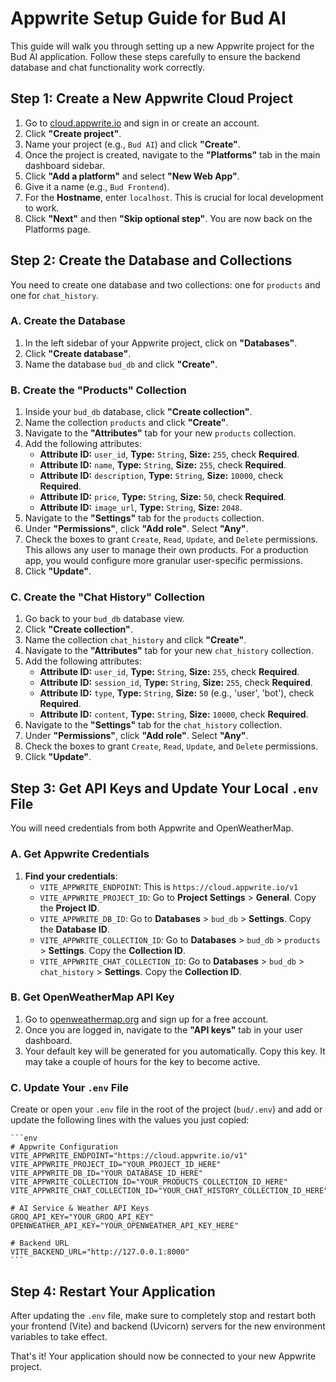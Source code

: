 # Appwrite Setup Guide for Bud AI

This guide will walk you through setting up a new Appwrite project for the Bud AI application. Follow these steps carefully to ensure the backend database and chat functionality work correctly.

## Step 1: Create a New Appwrite Cloud Project

1.  Go to [cloud.appwrite.io](https://cloud.appwrite.io/) and sign in or create an account.
2.  Click **"Create project"**.
3.  Name your project (e.g., `Bud AI`) and click **"Create"**.
4.  Once the project is created, navigate to the **"Platforms"** tab in the main dashboard sidebar.
5.  Click **"Add a platform"** and select **"New Web App"**.
6.  Give it a name (e.g., `Bud Frontend`).
7.  For the **Hostname**, enter `localhost`. This is crucial for local development to work.
8.  Click **"Next"** and then **"Skip optional step"**. You are now back on the Platforms page.

## Step 2: Create the Database and Collections

You need to create one database and two collections: one for `products` and one for `chat_history`.

### A. Create the Database

1.  In the left sidebar of your Appwrite project, click on **"Databases"**.
2.  Click **"Create database"**.
3.  Name the database `bud_db` and click **"Create"**.

### B. Create the "Products" Collection

1.  Inside your `bud_db` database, click **"Create collection"**.
2.  Name the collection `products` and click **"Create"**.
3.  Navigate to the **"Attributes"** tab for your new `products` collection.
4.  Add the following attributes:
    *   **Attribute ID:** `user_id`, **Type:** `String`, **Size:** `255`, check **Required**.
    *   **Attribute ID:** `name`, **Type:** `String`, **Size:** `255`, check **Required**.
    *   **Attribute ID:** `description`, **Type:** `String`, **Size:** `10000`, check **Required**.
    *   **Attribute ID:** `price`, **Type:** `String`, **Size:** `50`, check **Required**.
    *   **Attribute ID:** `image_url`, **Type:** `String`, **Size:** `2048`.
5.  Navigate to the **"Settings"** tab for the `products` collection.
6.  Under **"Permissions"**, click **"Add role"**. Select **"Any"**.
7.  Check the boxes to grant `Create`, `Read`, `Update`, and `Delete` permissions. This allows any user to manage their own products. For a production app, you would configure more granular user-specific permissions.
8.  Click **"Update"**.

### C. Create the "Chat History" Collection

1.  Go back to your `bud_db` database view.
2.  Click **"Create collection"**.
3.  Name the collection `chat_history` and click **"Create"**.
4.  Navigate to the **"Attributes"** tab for your new `chat_history` collection.
5.  Add the following attributes:
    *   **Attribute ID:** `user_id`, **Type:** `String`, **Size:** `255`, check **Required**.
    *   **Attribute ID:** `session_id`, **Type:** `String`, **Size:** `255`, check **Required**.
    *   **Attribute ID:** `type`, **Type:** `String`, **Size:** `50` (e.g., 'user', 'bot'), check **Required**.
    *   **Attribute ID:** `content`, **Type:** `String`, **Size:** `10000`, check **Required**.
6.  Navigate to the **"Settings"** tab for the `chat_history` collection.
7.  Under **"Permissions"**, click **"Add role"**. Select **"Any"**.
8.  Check the boxes to grant `Create`, `Read`, `Update`, and `Delete` permissions.
9.  Click **"Update"**.

## Step 3: Get API Keys and Update Your Local `.env` File

You will need credentials from both Appwrite and OpenWeatherMap.

### A. Get Appwrite Credentials

1.  **Find your credentials**:
    *   `VITE_APPWRITE_ENDPOINT`: This is `https://cloud.appwrite.io/v1`
    *   `VITE_APPWRITE_PROJECT_ID`: Go to **Project Settings** > **General**. Copy the **Project ID**.
    *   `VITE_APPWRITE_DB_ID`: Go to **Databases** > `bud_db` > **Settings**. Copy the **Database ID**.
    *   `VITE_APPWRITE_COLLECTION_ID`: Go to **Databases** > `bud_db` > `products` > **Settings**. Copy the **Collection ID**.
    *   `VITE_APPWRITE_CHAT_COLLECTION_ID`: Go to **Databases** > `bud_db` > `chat_history` > **Settings**. Copy the **Collection ID**.

### B. Get OpenWeatherMap API Key

1.  Go to [openweathermap.org](https://openweathermap.org/api) and sign up for a free account.
2.  Once you are logged in, navigate to the **"API keys"** tab in your user dashboard.
3.  Your default key will be generated for you automatically. Copy this key. It may take a couple of hours for the key to become active.

### C. Update Your `.env` File

Create or open your `.env` file in the root of the project (`bud/.env`) and add or update the following lines with the values you just copied:

    ```env
    # Appwrite Configuration
    VITE_APPWRITE_ENDPOINT="https://cloud.appwrite.io/v1"
    VITE_APPWRITE_PROJECT_ID="YOUR_PROJECT_ID_HERE"
    VITE_APPWRITE_DB_ID="YOUR_DATABASE_ID_HERE"
    VITE_APPWRITE_COLLECTION_ID="YOUR_PRODUCTS_COLLECTION_ID_HERE"
    VITE_APPWRITE_CHAT_COLLECTION_ID="YOUR_CHAT_HISTORY_COLLECTION_ID_HERE"

    # AI Service & Weather API Keys
    GROQ_API_KEY="YOUR_GROQ_API_KEY"
    OPENWEATHER_API_KEY="YOUR_OPENWEATHER_API_KEY_HERE"
    
    # Backend URL
    VITE_BACKEND_URL="http://127.0.0.1:8000"
    ```

## Step 4: Restart Your Application

After updating the `.env` file, make sure to completely stop and restart both your frontend (Vite) and backend (Uvicorn) servers for the new environment variables to take effect.

That's it! Your application should now be connected to your new Appwrite project. 